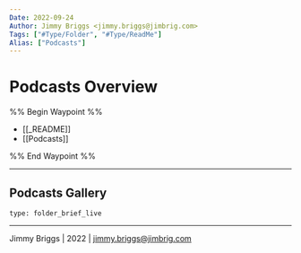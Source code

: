 ```yaml
---
Date: 2022-09-24
Author: Jimmy Briggs <jimmy.briggs@jimbrig.com>
Tags: ["#Type/Folder", "#Type/ReadMe"]
Alias: ["Podcasts"]
---
```


# Podcasts Overview

%% Begin Waypoint %%
- [[_README]]
- [[Podcasts]]

%% End Waypoint %%

***

## Podcasts Gallery

 
```ccard
type: folder_brief_live
```
 

***

Jimmy Briggs | 2022 | <jimmy.briggs@jimbrig.com>



